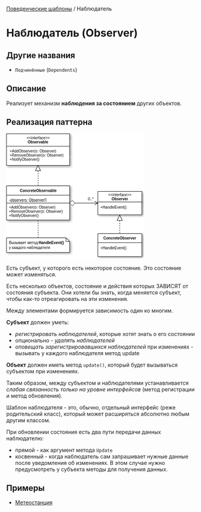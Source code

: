 [Поведенческие шаблоны](../#readme) / Наблюдатель

# Наблюдатель (Observer)

## Другие названия

* `Подчинённые` (`Dependents`)

## Описание

Реализует механизм **наблюдения за состоянием** других объектов.

## Реализация паттерна

![Схема паттерна Наблюдатель](./scheme/scheme.png)

Есть субъект, у которого есть некоторое состояние. Это состояние может изменяться.

Есть несколько объектов, состояние и действия которых ЗАВИСЯТ от состояния субъекта. Они хотели бы знать, когда меняется субъект, чтобы как-то отреагировать на эти изменения.

Между элементами формируется зависимость один ко многим.

**Субъект** должен уметь:

* *регистрировать наблюдателей*, которые хотят знать о его состоянии
* опционально - *удалять наблюдателей*
* *оповещать зарегистрировавшихся наблюдателей* при изменениях - вызывать у каждого наблюдателя метод update

**Объект** должен иметь метод ```update()```, который будет вызываться субъектом при изменениях.

Таким образом, между субъектом и наблюдателями устанавливается *слабая связанность только на уровне интерфейсов* (метод регистрации и метод обновления).

Шаблон наблюдателя - это, обычно, отдельный интерфейс (реже родительский класс), который может расширяться абсолютно любым другим классом.

При обновлении состояния есть два пути передачи данных наблюдателю:

* прямой - как аргумент метода ```Update```
* косвенный - когда наблюдатель сам запрашивает нужные данные после уведомления об изменениях. В этом случае нужно предусмотреть у субъекта методы для получения данных.

## Примеры

* [Метеостанция](./meteostation)
